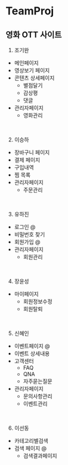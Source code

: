 # TeamProj
## 영화 OTT 사이트<br>
1. 조기완<br>
- 메인페이지<br>
- 영상보기 페이지<br>
- 콘텐츠 상세페이지<br>
  + 별점달기<br>
  + 감상평<br>
  + 댓글<br>
- 관리자페이지<br>
  + 영화관리<br>
<br>

2. 이승하<br>
- 장바구니 페이지<br>
- 결제 페이지<br>
- 구입내역<br>
- 찜 목록<br>
- 관리자페이지<br>
  + 주문관리<br>
<br>

3. 유하진<br>
- 로그인 @<br>
- 비밀번호 찾기<br>
- 회원가입 @<br>
- 관리자페이지
  + 회원관리<br>
<br>

4. 장윤성<br>
- 마이페이지<br>
  + 회원정보수정<br>
  + 회원탈퇴<br>
<br>

5. 신혜인
- 이벤트페이지 @<br>
- 이벤트 상세내용<br>
- 고객센터<br>
  + FAQ<br>
  + QNA<br>
  + 자주묻는질문<br>
- 관리자페이지<br>
  + 문의사항관리<br>
  + 이벤트관리<br>
<br>

6. 이선동<br>
- 카테고리별검색<br>
- 검색 페이지 @<br>
  + 검색결과페이지<br>
